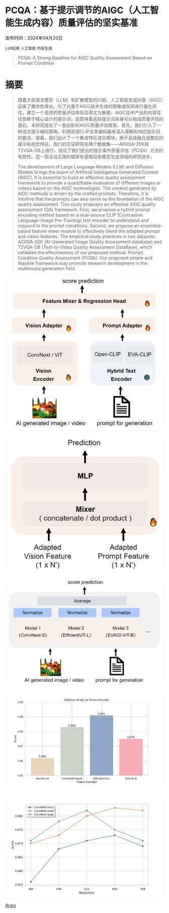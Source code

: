 # PCQA：基于提示调节的AIGC（人工智能生成内容）质量评估的坚实基准

发布时间：2024年04月20日

`LLM应用` `人工智能` `内容生成`

> PCQA: A Strong Baseline for AIGC Quality Assessment Based on Prompt Condition

# 摘要

> 随着大型语言模型（LLM）和扩散模型的兴起，人工智能生成内容（AIGC）迎来了爆炸性增长。为了对基于AIGC技术生成的图像或视频进行量化评估，建立一个高效的质量评估体系显得尤为重要。AIGC技术产出的内容往往依赖于精心设计的提示词，这意味着这些提示词本身可以构成质量评估的基石。本研究提出了一套创新的AIGC质量评估框架。首先，我们引入了一种混合提示编码策略，利用双源CLIP文本编码器来深入理解和响应提示词的要求。接着，我们设计了一个集成特征混合模块，用于高效融合调整后的提示和视觉特征。我们的实证研究在两个数据集——AIGIQA-20K和T2VQA-DB上进行，验证了我们提出的提示条件质量评估（PCQA）方法的有效性。这一简洁且实用的框架有望推动多模态生成领域的研究进步。

> The development of Large Language Models (LLM) and Diffusion Models brings the boom of Artificial Intelligence Generated Content (AIGC). It is essential to build an effective quality assessment framework to provide a quantifiable evaluation of different images or videos based on the AIGC technologies. The content generated by AIGC methods is driven by the crafted prompts. Therefore, it is intuitive that the prompts can also serve as the foundation of the AIGC quality assessment. This study proposes an effective AIGC quality assessment (QA) framework. First, we propose a hybrid prompt encoding method based on a dual-source CLIP (Contrastive Language-Image Pre-Training) text encoder to understand and respond to the prompt conditions. Second, we propose an ensemble-based feature mixer module to effectively blend the adapted prompt and vision features. The empirical study practices in two datasets: AIGIQA-20K (AI-Generated Image Quality Assessment database) and T2VQA-DB (Text-to-Video Quality Assessment DataBase), which validates the effectiveness of our proposed method: Prompt Condition Quality Assessment (PCQA). Our proposed simple and feasible framework may promote research development in the multimodal generation field.

![PCQA：基于提示调节的AIGC（人工智能生成内容）质量评估的坚实基准](../../../paper_images/2404.13299/x1.png)

![PCQA：基于提示调节的AIGC（人工智能生成内容）质量评估的坚实基准](../../../paper_images/2404.13299/x2.png)

![PCQA：基于提示调节的AIGC（人工智能生成内容）质量评估的坚实基准](../../../paper_images/2404.13299/x3.png)

![PCQA：基于提示调节的AIGC（人工智能生成内容）质量评估的坚实基准](../../../paper_images/2404.13299/x4.png)

![PCQA：基于提示调节的AIGC（人工智能生成内容）质量评估的坚实基准](../../../paper_images/2404.13299/x5.png)

[Arxiv](https://arxiv.org/abs/2404.13299)